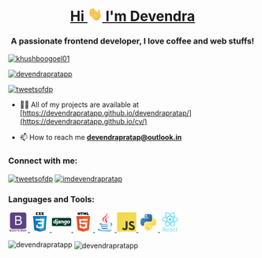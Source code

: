 <h1 align="center"><a href="https://devendrapratapp.github.io/devendrapratap/" rel="nofollow">Hi <img src="https://raw.githubusercontent.com/ABSphreak/ABSphreak/master/gifs/Hi.gif" width="30px" style="max-width:100%;"> I'm Devendra</a></h1>
<h3 align="center">A passionate frontend developer, I love coffee and web stuffs!</h3>
<p align="left"> <a target="_blank" rel="noopener noreferrer" href="https://camo.githubusercontent.com/5da51502478cbb243eb85bce7104fd5a530bdafee9b943a3b5a607eae972f1ce/68747470733a2f2f6b6f6d617265762e636f6d2f67687076632f3f757365726e616d653d6b68757368626f6f676f656c3031266c6162656c3d50726f66696c65253230766965777326636f6c6f723d313239653030267374796c653d706c6173746963"><img src="https://camo.githubusercontent.com/5da51502478cbb243eb85bce7104fd5a530bdafee9b943a3b5a607eae972f1ce/68747470733a2f2f6b6f6d617265762e636f6d2f67687076632f3f757365726e616d653d6b68757368626f6f676f656c3031266c6162656c3d50726f66696c65253230766965777326636f6c6f723d313239653030267374796c653d706c6173746963" alt="khushboogoel01" data-canonical-src="https://komarev.com/ghpvc/?username=khushboogoel01&amp;label=Profile%20views&amp;color=129e00&amp;style=plastic" style="max-width:100%;"></a> </p>


<p align="left"> <a href="https://github.com/ryo-ma/github-profile-trophy"><img src="https://github-profile-trophy.vercel.app/?username=devendrapratapp" alt="devendrapratapp" /></a> </p>

<p align="left"> <a href="https://twitter.com/tweetsofdp" target="blank"><img src="https://img.shields.io/twitter/follow/tweetsofdp?logo=twitter&style=for-the-badge" alt="tweetsofdp" /></a> </p>

- 👨‍💻 All of my projects are available at [https://devendrapratapp.github.io/devendrapratap/](https://devendrapratapp.github.io/cv/)

- 📫 How to reach me **devendrapratap@outlook.in**

<h3 align="left">Connect with me:</h3>
<p align="left">
<a href="https://linkedin.com/in/devendra-pratap-90b000211" target="_blank"><img align="center" src="https://camo.githubusercontent.com/28bbd2596707954793abeff9eb24d343c1c78b7bf184b90294b4b190c6097a65/68747470733a2f2f63646e2e6a7364656c6976722e6e65742f6e706d2f73696d706c652d69636f6e7340332e302e312f69636f6e732f6c696e6b6564696e2e737667" alt="tweetsofdp" height="30" width="40" data-canonical-src="" style="max-width:100%;"></a>
<a href="https://instagram.com/imdevendrapratap" target="_blank"><img align="center" src="https://camo.githubusercontent.com/aecaf87326884e8b0466bb799265a13fee7586246ebda3e066cb7fad82a1fd23/68747470733a2f2f63646e2e6a7364656c6976722e6e65742f6e706d2f73696d706c652d69636f6e7340332e302e312f69636f6e732f696e7374616772616d2e737667" alt="imdevendrapratap" height="30" width="40" data-canonical-src="https://cdn.jsdelivr.net/npm/simple-icons@3.0.1/icons/instagram.svg" style="max-width:100%;"></a>
</p>

<h3 align="left">Languages and Tools:</h3>
<p align="left"> <a href="https://getbootstrap.com" target="_blank"> <img src="https://raw.githubusercontent.com/devicons/devicon/master/icons/bootstrap/bootstrap-plain-wordmark.svg" alt="bootstrap" width="40" height="40"/> </a> <a href="https://www.w3schools.com/css/" target="_blank"> <img src="https://raw.githubusercontent.com/devicons/devicon/master/icons/css3/css3-original-wordmark.svg" alt="css3" width="40" height="40"/> </a> <a href="https://www.djangoproject.com/" target="_blank"> <img src="https://raw.githubusercontent.com/devicons/devicon/master/icons/django/django-original.svg" alt="django" width="40" height="40"/> </a> <a href="https://www.w3.org/html/" target="_blank"> <img src="https://raw.githubusercontent.com/devicons/devicon/master/icons/html5/html5-original-wordmark.svg" alt="html5" width="40" height="40"/> </a> <a href="https://www.java.com" target="_blank"> <img src="https://raw.githubusercontent.com/devicons/devicon/master/icons/java/java-original.svg" alt="java" width="40" height="40"/> </a> <a href="https://developer.mozilla.org/en-US/docs/Web/JavaScript" target="_blank"> <img src="https://raw.githubusercontent.com/devicons/devicon/master/icons/javascript/javascript-original.svg" alt="javascript" width="40" height="40"/> </a> <a href="https://www.python.org" target="_blank"> <img src="https://raw.githubusercontent.com/devicons/devicon/master/icons/python/python-original.svg" alt="python" width="40" height="40"/> </a> <a href="https://reactjs.org/" target="_blank"> <img src="https://raw.githubusercontent.com/devicons/devicon/master/icons/react/react-original-wordmark.svg" alt="react" width="40" height="40"/> </a> </p>

<p><img align="left" src="https://github-readme-stats.vercel.app/api/top-langs?username=devendrapratapp&show_icons=true&locale=en&layout=compact" alt="devendrapratapp" /></p>

<p>&nbsp;<img align="center" src="https://github-readme-stats.vercel.app/api?username=devendrapratapp&show_icons=true&locale=en" alt="devendrapratapp" /></p>

